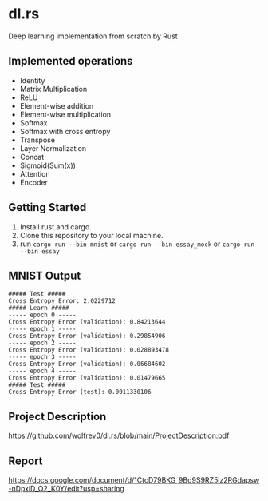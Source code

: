 # dl.rs
Deep learning implementation from scratch by Rust

## Implemented operations
- Identity
- Matrix Multiplication
- ReLU
- Element-wise addition
- Element-wise multiplication
- Softmax
- Softmax with cross entropy
- Transpose
- Layer Normalization
- Concat
- Sigmoid(Sum(x))
- Attention
- Encoder

## Getting Started
1. Install rust and cargo.
2. Clone this repository to your local machine.
3. run `cargo run --bin mnist` or `cargo run --bin essay_mock` or `cargo run --bin essay`

## MNIST Output
```
##### Test #####
Cross Entropy Error: 2.0229712
##### Learn #####
----- epoch 0 -----
Cross Entropy Error (validation): 0.84213644
----- epoch 1 -----
Cross Entropy Error (validation): 0.29854906
----- epoch 2 -----
Cross Entropy Error (validation): 0.028893478
----- epoch 3 -----
Cross Entropy Error (validation): 0.06684602
----- epoch 4 -----
Cross Entropy Error (validation): 0.01479665
##### Test #####
Cross Entropy Error (test): 0.0011330106
```

## Project Description
https://github.com/wolfrev0/dl.rs/blob/main/ProjectDescription.pdf

## Report
https://docs.google.com/document/d/1CtcD79BKG_9Bd9S9RZ5lz2RGdapsw-nDpxiD_O2_K0Y/edit?usp=sharing